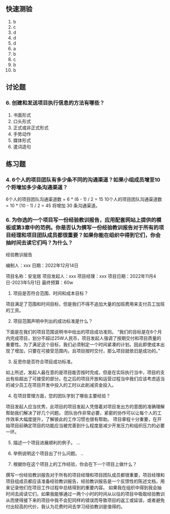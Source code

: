 ## 快速测验
1. b
2. c
3. d
4. d
5. d
6. a
7. b
8. c
9. b
10. b


## 讨论题

### 6. 创建和发送项目执行信息的方法有哪些？
1. 书面形式
2. 口头形式
3. 正式或非正式形式
4. 手势动作
5. 媒体形式
6. 遣词造句


## 练习题

### 4. 6个人的项目团队有多少条不同的沟通渠道？如果小组成员增至10个将增加多少条沟通渠道？
6个人的项目团队沟通渠道数 = 6 * (6 - 1) / 2 = 15
10个人的项目团队沟通渠道数 = 10 * (10 - 1) / 2 = 45
将增加 30 条沟通渠道。

### 6. 为你选的一个项目写一份经验教训报告，应用配套网站上提供的模板或第3章中的范例。你是否认为撰写一份经验教训报告对于所有的项目经理和项目团队成员都很重要？如果你能在组织中得到它们，你会抽时间去读它们吗？为什么？
经验教训报告

编制人：xxx 日期：2022年12月14日

项目名称：安宠居
项目发起人：xxx
项目经理：xxx
项目日期：2022年11月4日-2023年5月1日
最终预算：60w

1. 项目是否符合范围、时间和成本目标？

项目满足了范围和时间目标，但是我们不得不追加大量的加班费用来支付员工加班的工资。

2. 项目范围声明中列出的成功标准是什么？

下面是在我们的项目范围说明书中给出的项目成功准则。
“我们的目标是在6个月内完成项目，划分不超过25W人民币，项目发起人强调了按期交付和项目质量的重要性。为了满足这个目标，我们必须制定一个时间紧凑的计划。因此即使成本出现了增加，只要在可接受范围内，且项目按时交付，那么项目就依旧是成功的。”

3. 反思你是否符合项目成功标准。

如上所述，发起人最在意的是项目能否按时完成，但是在实际执行当中，项目的支出有些超出了可接受的部分。在之后的项目开放和运营过程当中我们应该考虑适当的减少员工在项目开发中投入的工时以此削减资金投入。

4. 在项目管理方面，您的团队学到了哪些主要经验？

项目发起人应当优秀，此项目的项目发起人凭借着对项目发出方的意图的准确理解帮助我们解决了好几个问题。
团队协作非常必要，紧密的协作可以让每个人的工作效率大幅度提升，了解彼此的工作习惯也很有帮助。
项目章程十分重要，在开始项目前确定项目的功能应当被完善到什么程度是减少开发压力和组织压力的必要一环。

5. 描述一个项目进展顺利的例子。
...

6. 举例说明这个项目出了什么问题。
..

7. 根据你在这个项目上的工作经验，你会在下一个项目上做什么？


撰写一份经验教训报告对于所有的项目经理和项目团队成员都很重要，项目经理和项目组成员都应该准备经验教训报告，经验教训报告是一个反馈性的陈述文档，用来记录他们在项目工作过程中总结得到的重要内容。
如果我在组织中得到我会抽时间去阅读它们，如果我能够通过一两个小时的时间从以往的项目中吸取经验教训从而使得接下来的项目中我不会犯同样的错误而导致项目的返工或延误，或者避免付出较高的代价，我认为花费时间去学习经验教训是值得的。
